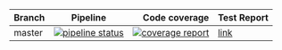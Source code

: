 | Branch |                                                                            Pipeline                                                                            |                                                                                                                                                   Code coverage |Test Report|
|--------|:--------------------------------------------------------------------------------------------------------------------------------------------------------------:|----------------------------------------------------------------------------------------------------------------------------------------------------------------:|:--------------------------------------------------------|
| master | [![pipeline status](https://gitlab.12storeez.com/backend/go/common/modules/api-helper-go-lib/badges/main/pipeline.svg)](https://gitlab.12storeez.com/backend/go/common/modules/api-helper-go-lib/-/commits/main) |  [![coverage report](https://gitlab.12storeez.com/backend/go/common/modules/api-helper-go-lib/badges/main/coverage.svg)](https://gitlab.12storeez.com/backend/go/common/modules/api-helper-go-lib/-/commits/main) | [link](https://gitlab.12storeez.com/backend/go/common/modules/api-helper-go-lib/-/jobs/233007/artifacts/raw/public/test-report/coverage-report.html)
